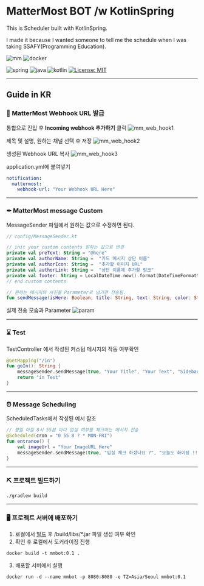 # MatterMost BOT /w KotlinSpring

This is Scheduler built with KotlinSpring.

I made it because I wanted someone to tell me the schedule when I was taking SSAFY(Programming Education).

![mm](https://img.shields.io/badge/Mattermost-0058CC?style=for-the-badge&logo=Mattermost&logoColor=white)
![docker](https://img.shields.io/badge/Docker-2CA5E0?style=for-the-badge&logo=docker&logoColor=white)

![spring](https://img.shields.io/badge/Spring%20Boot-2.7.3-green?style=flat&logo=Spring-Boot)
![java](https://img.shields.io/badge/openjdk-17.0.4.1-orange?style=flat&logo=OpenJdk)
![kotlin](https://img.shields.io/badge/Kotlin-1.6-blue?style=flat&logo=Kotlin)
[![License: MIT](https://img.shields.io/badge/License-MIT-yellow.svg)](https://opensource.org/licenses/MIT)


---
## Guide in KR
### 📜 MatterMost Webhook URL 발급

통합으로 진입 후 **Incoming webhook 추가하기** 클릭
![mm_web_hook1](/asset/mm_web_hook1.PNG)

제목 및 설명, 원하는 채널 선택 후 저장
![mm_web_hook2](/asset/mm_web_hook2.PNG)

생성된 Webhook URL 복사
![mm_web_hook3](/asset/mm_web_hook3.png)

application.yml에 붙여넣기
```yaml
notification:
  mattermost:
    webhook-url: "Your Webhook URL Here"
```

---

### ✒ MatterMost message Custom

MessageSender 파일에서 원하는 값으로 수정하면 된다.
```kotlin
// config/MessageSender.kt

// init your custom contents 원하는 값으로 변경
private val preText: String = "@here"
private val authorName: String =  "카드 메시지 상단 이름"
private val authorIcon: String =  "추가할 이미지 URL"
private val authorLink: String =  "상단 이름에 추가할 링크"
private val footer: String = LocalDateTime.now().format(DateTimeFormatter.ofPattern("yyyy-MM-dd HH:mm"))
// end custom contents

// 원하는 메시지와 사진을 Parameter로 넘기면 전송됨.
fun sendMessage(isHere: Boolean, title: String, text: String, color: String, imageUrl: String)
```

실제 전송 모습과 Parameter
![param](/asset/param.png)

---

### ⌛ Test
TestController 에서 작성된 커스텀 메시지의 작동 여부확인
```kotlin
@GetMapping("/in")
fun goIn(): String {
    messageSender.sendMessage(true, "Your Title", "Your Text", "Sidebar Color", "imageUrl")
    return "in Test"
}
```
---

### ⏰ Message Scheduling
ScheduledTasks에서 작성된 예시 참조
```kotlin
// 평일 아침 8시 55분 마다 입실 여부를 체크하는 메시지 전송
@Scheduled(cron = "0 55 8 ? * MON-FRI")
fun entrance() {
    val imageUrl = "Your ImageURL Here"
    messageSender.sendMessage(true, "입실 체크 하셨나요 ?", "오늘도 화이팅 !!", "#b2e342", imageUrl)
}
```

---


### ⛏ 프로젝트 빌드하기

```shell
./gradlew build
```

---

### 🖥 프로젝트 서버에 배포하기
1. 로컬에서 [빌드](#-프로젝트-빌드하기) 후 /build/libs/*.jar 파일 생성 여부 확인
2. 확인 후 로컬에서 도커라이징 진행
```shell
docker build -t mmbot:0.1 .
```

3. 배포할 서버에서 실행
```shell
docker run -d --name mmbot -p 8080:8080 -e TZ=Asia/Seoul mmbot:0.1
```

